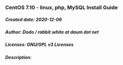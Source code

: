 ### CentOS 7.10 - linux, php, MySQL Install Guide
##### Created date: 2020-12-06
##### Author: Dodo / rabbit.white at daum dot net
##### Licenses: GNU/GPL v3 Licenses
##### Description:
#####
